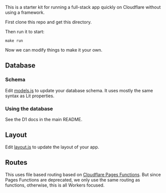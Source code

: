 This is a starter kit for running a full-stack app quickly on Cloudflare without using a framework. 

First clone this repo and get this directory. 

Then run it to start:

```
make run
```

Now we can modify things to make it your own. 

## Database

### Schema

Edit [models.js](./models.js) to update your database schema. It uses mostly the same syntax as Lit properties.

### Using the database

See the D1 docs in the main README.

## Layout

Edit [layout.js](./layout.js) to update the layout of your app.

## Routes

This uses file based routing based on [Cloudflare Pages Functions](https://developers.cloudflare.com/pages/functions/routing/). But since Pages Functions are deprecated, we only use the same routing as functions, otherwise, this is all Workers focused. 
